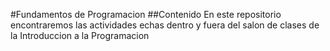 #Fundamentos de Programacion
##Contenido
En este repositorio encontraremos las actividades echas dentro y fuera del salon de clases de la Introduccion a la Programacion
